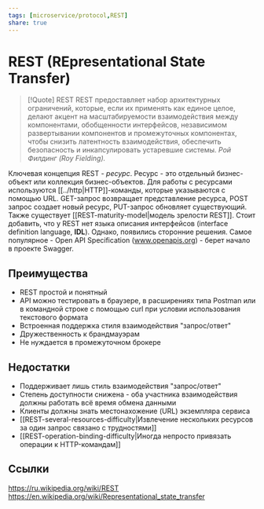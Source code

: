 ```yaml
---
tags: [microservice/protocol,REST]
share: true
---
```

# REST (REpresentational State Transfer)
> [!Quote] REST
> REST предоставляет набор архитектурных ограничений, которые, если их применять как единое целое, делают акцент на масштабируемости взаимодействия между компонентами, обобщенности интерфейсов, независимом развертывании компонентов и промежуточных компонентах, чтобы снизить латентность взаимодействия, обеспечить безопасность и инкапсулировать устаревшие системы. 
> *Рой Филдинг (Roy Fielding).*

Ключевая концепция REST - *ресурс*. Ресурс - это отдельный бизнес-объект или коллекция бизнес-объектов. Для работы с ресурсами используются [[../http|HTTP]]-команды, которые указываются с помощью URL. GET-запрос возвращает представление ресурса, POST запрос создает новый ресурс, PUT-запрос обновляет существующий.
Также существует [[REST-maturity-model|модель зрелости REST]].
 Стоит добавить, что у REST нет языка описания интерфейсов (interface definition language, **IDL**). Однако, появились сторонние решения. Самое популярное - Open API Specification (www.openapis.org) - берет начало в проекте Swagger.

## Преимущества
+ REST простой и понятный
+ API можно тестировать в браузере, в расширениях типа Postman или в командной строке с помощью curl при условии использования текстового формата
+ Встроенная поддержка стиля взаимодействия "запрос/ответ"
+ Дружественность к брандмауэрам
+ Не нуждается в промежуточном брокере

## Недостатки
- Поддерживает лишь стиль взаимодействия "запрос/ответ"
- Степень доступности снижена - оба участника взаимодействия должны работать всё время обмена данными
- Клиенты должны знать местонахожение (URL) экземпляра сервиса
- [[REST-several-resources-difficulty|Извлечение нескольких ресурсов за один запрос связано с трудностями]]
- [[REST-operation-binding-difficulty|Иногда непросто привязать операции к HTTP-командам]]
 
## Ссылки
https://ru.wikipedia.org/wiki/REST
https://en.wikipedia.org/wiki/Representational_state_transfer
